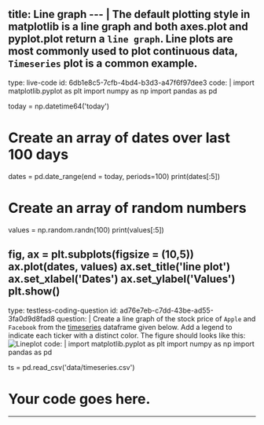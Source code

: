 title: Line graph
--- |
  The default plotting style in matplotlib is a line graph and both axes.plot and pyplot.plot return a `line graph`. Line plots are most commonly used to plot continuous data, `Timeseries` plot is a common example.
---
type: live-code
id: 6db1e8c5-7cfb-4bd4-b3d3-a47f6f97dee3
code: |
  import matplotlib.pyplot as plt
  import numpy as np
  import pandas as pd

  today = np.datetime64('today')
  # Create an array of dates over last 100 days
  dates = pd.date_range(end = today, periods=100)
  print(dates[:5])
  # Create an array of random numbers
  values = np.random.randn(100)
  print(values[:5])

  fig, ax = plt.subplots(figsize = (10,5))
  ax.plot(dates, values)
  ax.set_title('line plot')
  ax.set_xlabel('Dates')
  ax.set_ylabel('Values')
  plt.show()
---
type: testless-coding-question
id: ad76e7eb-c7dd-43be-ad55-3fa0d9d8fad8
question: |
  Create a line graph of the stock price of `Apple` and `Facebook` from the [timeseries](/data/matplotlib/timeseries.csv) dataframe given below. Add a legend to indicate each ticker with a distinct color. The figure should looks like this:
  ![Lineplot](assets/img/lineplot.png)
code: |
  import matplotlib.pyplot as plt
  import numpy as np
  import pandas as pd

  ts = pd.read_csv('data/timeseries.csv')
  # Your code goes here.
---
